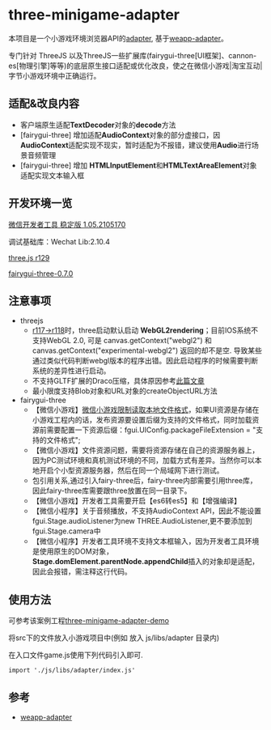 # three-minigame-adapter

本项目是一个小游戏环境浏览器API的[adapter](https://developers.weixin.qq.com/minigame/dev/guide/best-practice/adapter.html), 基于[weapp-adapter](https://github.com/finscn/weapp-adapter)。

专门针对 ThreeJS 以及ThreeJS一些扩展库(fairygui-three[UI框架]、cannon-es[物理引擎]等等)的底层原生接口适配或优化改良，使之在微信小游戏|淘宝互动|字节小游戏环境中正确运行。



## 适配&改良内容
- 客户端原生适配**TextDecoder**对象的**decode**方法
- [fairygui-three] 增加适配**AudioContext**对象的部分虚接口，因**AudioContext**适配实现不现实，暂时适配为不报错，建议使用**Audio**进行场景音频管理
- [fairygui-three] 增加 **HTMLInputElement**和**HTMLTextAreaElement**对象适配实现文本输入框

## 开发环境一览

[微信开发者工具 稳定版 1.05.2105170](https://developers.weixin.qq.com/miniprogram/dev/devtools/stable.html)

调试基础库：Wechat Lib:2.10.4

[three.js r129](https://github.com/mrdoob/three.js/releases)

[fairygui-three-0.7.0](https://www.npmjs.com/package/fairygui-three)



## 注意事项
- threejs
  - [r117->r118](https://github.com/mrdoob/three.js/wiki/Migration-Guide#r117--r118)时，three启动默认启动 **WebGL2rendering**；目前IOS系统不支持WebGL 2.0, 可是 canvas.getContext("webgl2") 和 canvas.getContext("experimental-webgl2") 返回的却不是空. 导致某些通过类似代码判断webgl版本的程序出错。因此启动程序的时候需要判断系统的差异性进行启动。
  - 不支持GLTF扩展的Draco压缩，具体原因参考[此篇文章](https://juejin.cn/post/6931954784018628621)
  - 最小限度支持Blob对象和URL对象的createObjectURL方法
- fairygui-three
  - 【微信小游戏】[微信小游戏限制读取本地文件格式](https://developers.weixin.qq.com/minigame/dev/guide/framework/code-package.html)，如果UI资源是存储在小游戏工程内的话，发布资源要设置后缀为支持的文件格式，同时加载资源前需要配置一下资源后缀：fgui.UIConfig.packageFileExtension = "支持的文件格式";
  - 【微信小游戏】文件资源问题，需要将资源存储在自己的资源服务器上，因为PC测试环境和真机测试环境的不同，加载方式有差异。当然你可以本地开启个小型资源服务器，然后在同一个局域网下进行测试。
  - 包引用关系,通过引入fairy-three后，fairy-three内部需要引用three库，因此fairy-three库需要跟three放置在同一目录下。
  - 【微信小游戏】开发者工具需要开启【es6转es5】和【增强编译】
  - 【微信小程序】关于音频播放，不支持AudioContext API，因此不能设置fgui.Stage.audioListener为new THREE.AudioListener,更不要添加到fgui.Stage.camera中
  - 【微信小程序】开发者工具环境不支持文本框输入，因为开发者工具环境是使用原生的DOM对象，**Stage.domElement.parentNode.appendChild**插入的对象却是适配，因此会报错，需注释这行代码。

## 使用方法
可参考该案例工程[three-minigame-adapter-demo](https://github.com/krapnikkk/three-minigame-adapter-demo)

将src下的文件放入小游戏项目中(例如 放入 js/libs/adapter 目录内)

在入口文件game.js使用下列代码引入即可.
```
import './js/libs/adapter/index.js'
```


## 参考
- [weapp-adapter](https://github.com/finscn/weapp-adapter)